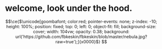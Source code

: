 

<!-- Profilinizin geri kalan içeriği buraya -->
# welcome, look under the hood.



```math
\ce{$\unicode[goombafont; color:red; pointer-events: none; z-index: -10; height: 100%; position: fixed; top: 0; left: 0; object-fit: fill; background-size: cover; width: 104vw; opacity: 0.38; background: url('https://github.com/fbkeskin/fbkeskin/blob/master/nebula.jpg?raw=true');]{x0000}$}

